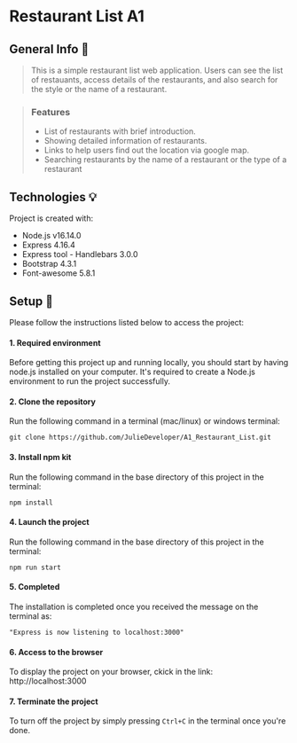 # Restaurant List A1
## General Info 👋
>This is a simple restaurant list web application. Users can see the list of restauants, access details of the restaurants, and also search for the style or the name of a restaurant.


>### Features  
>- List of restaurants with brief introduction.
>- Showing detailed information of restaurants.
>- Links to help users find out the location via google map.
>- Searching restaurants by the name of a restaurant or the type of a restaurant 


## Technologies 💡
Project is created with:
* Node.js v16.14.0
* Express 4.16.4
* Express tool - Handlebars 3.0.0
* Bootstrap 4.3.1
* Font-awesome 5.8.1


## Setup 🔌
Please follow the instructions listed below to access the project:
#### 1. Required environment
Before getting this project up and running locally, you should start by having node.js installed on your computer. 
It's required to create a Node.js environment to run the project successfully. 


#### 2. Clone the repository 
Run the following command in a terminal (mac/linux) or windows terminal:
```
git clone https://github.com/JulieDeveloper/A1_Restaurant_List.git
```

#### 3. Install npm kit
Run the following command in the base directory of this project in the terminal:
```
npm install
```

#### 4. Launch the project
Run the following command in the base directory of this project in the terminal:
```
npm run start
```

#### 5. Completed
The installation is completed once you received the message on the terminal as: 
```
"Express is now listening to localhost:3000"
```

#### 6. Access to the browser
To display the project on your browser, ckick in the link:
http://localhost:3000

#### 7. Terminate the project
To turn off the project by simply pressing ```Ctrl+C``` in the terminal once you're done.
